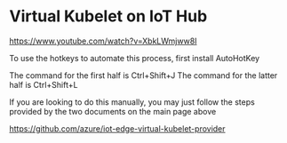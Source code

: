 # Virtual Kubelet on IoT Hub 

https://www.youtube.com/watch?v=XbkLWmjww8I

To use the hotkeys to automate this process, first install AutoHotKey

The command for the first half is Ctrl+Shift+J
The command for the latter half is Ctrl+Shift+L

If you are looking to do this manually, you may just follow the steps provided by the two documents on the main page above

https://github.com/azure/iot-edge-virtual-kubelet-provider
